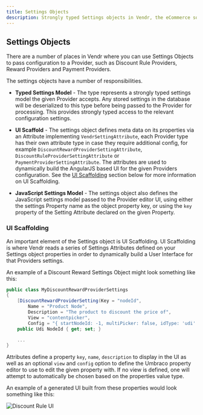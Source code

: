 ```yaml
---
title: Settings Objects
description: Strongly typed Settings objects in Vendr, the eCommerce solution for Umbraco
---
```


## Settings Objects

There are a number of places in Vendr where you can use Settings Objects to pass configuration to a Provider, such as Discount Rule Providers, Reward Providers and Payment Providers.

The settings objects have a number of responsibilities.

* **Typed Settings Model** - The type represents a strongly typed settings model the given Provider accepts. Any stored settings in the database will be deserialized to this type before being passed to the Provider for processing. This provides strongly typed access to the relevant configuration settings.

* **UI Scaffold** - The settings object defines meta data on its properties via an Attribute implementing `VendrSettingAttribute`, each Provider type has their own attribute type in case they require additional config, for example `DiscountRewardProviderSettingAttribute`, `DiscountRuleProviderSettingAttribute` or `PaymentProviderSettingAttribute`. The attributes are used to dynamically build the AngularJS based UI for the given Providers configuration. See the [UI Scaffolding](#ui-scaffolding) section below for more information on UI Scaffolding.
</message-box>

* **JavaScript Settings Model** - The settings object also defines the JavaScript settings model passed to the Provider editor UI, using either the settings Property name as the object property key, or using the `key` property of the Setting Attribute declared on the given Property.

### UI Scaffolding

An important element of the Settings object is UI Scaffolding. UI Scaffolding is where Vendr reads a series of Settings Attributes defined on your Settings object properties in order to dynamically build a User Interface for that Providers settings.

An example of a Discount Reward Settings Object might look something like this:

````csharp
public class MyDiscountRewardProviderSettings
{
    [DiscountRewardProviderSetting(Key = "nodeId",
        Name = "Product Node",
        Description = "The product to discount the price of",
        View = "contentpicker",
        Config = "{ startNodeId: -1, multiPicker: false, idType: 'udi' }")]
    public Udi NodeId { get; set; }

    ...
}
````

Attributes define a property `key`, `name`, `description` to display in the UI as well as an optional `view` and `config` option to define the Umbraco property editor to use to edit the given property with. If no view is defined, one will attempt to automatically be chosen based on the properties value type.

An example of a generated UI built from these properties would look something like this:

![Discount Rule UI](/media/screenshots/discount_rule_ui.png)
